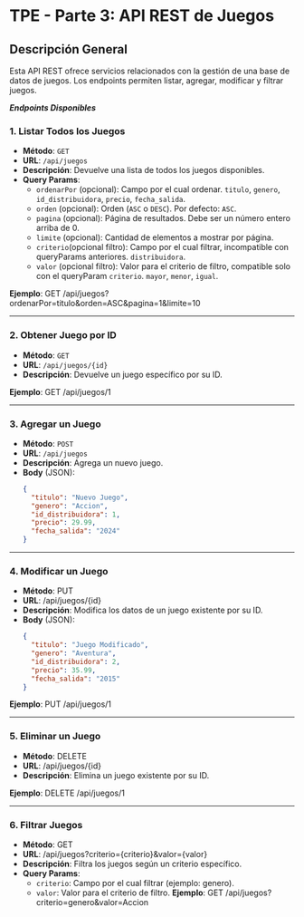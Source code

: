 # TPE - Parte 3: API REST de Juegos

## Descripción General

Esta API REST ofrece servicios relacionados con la gestión de una base de datos de juegos. Los endpoints permiten listar, agregar, modificar y filtrar juegos.

***Endpoints Disponibles***

### **1. Listar Todos los Juegos**
- **Método**: `GET`
- **URL**: `/api/juegos`
- **Descripción**: Devuelve una lista de todos los juegos disponibles.
- **Query Params**:
  - `ordenarPor` (opcional): Campo por el cual ordenar. `titulo`, `genero`, `id_distribuidora`, `precio`, `fecha_salida`.
  - `orden` (opcional): Orden (`ASC` o `DESC`). Por defecto: `ASC`.
  - `pagina` (opcional): Página de resultados. Debe ser un número entero arriba de 0.
  - `limite` (opcional): Cantidad de elementos a mostrar por página.
  - `criterio`(opcional filtro): Campo por el cual filtrar, incompatible con queryParams anteriores. `distribuidora`.
  - `valor` (opcional filtro): Valor para el criterio de filtro, compatible solo con el queryParam `criterio`. `mayor`, `menor`, `igual`.

**Ejemplo**:
GET /api/juegos?ordenarPor=titulo&orden=ASC&pagina=1&limite=10

---

### **2. Obtener Juego por ID**
- **Método**: `GET`
- **URL**: `/api/juegos/{id}`
- **Descripción**: Devuelve un juego específico por su ID.

**Ejemplo**:
GET /api/juegos/1

---

### **3. Agregar un Juego**
- **Método**: `POST`
- **URL**: `/api/juegos`
- **Descripción**: Agrega un nuevo juego.
- **Body** (JSON):
  ```json
  {
    "titulo": "Nuevo Juego",
    "genero": "Accion",
    "id_distribuidora": 1,
    "precio": 29.99,
    "fecha_salida": "2024"
  }

---

### **4. Modificar un Juego**
- **Método**: PUT
- **URL**: /api/juegos/{id}
- **Descripción**: Modifica los datos de un juego existente por su ID.
- **Body** (JSON):
  ```json
  {
    "titulo": "Juego Modificado",
    "genero": "Aventura",
    "id_distribuidora": 2,
    "precio": 35.99,
    "fecha_salida": "2015"
  }

**Ejemplo**:
PUT /api/juegos/1

---

### **5. Eliminar un Juego**
- **Método**: DELETE
- **URL**: /api/juegos/{id}
- **Descripción**: Elimina un juego existente por su ID.

**Ejemplo**:
DELETE /api/juegos/1

---

### **6. Filtrar Juegos**
- **Método**: GET
- **URL**: /api/juegos?criterio={criterio}&valor={valor}
- **Descripción**: Filtra los juegos según un criterio específico.
- **Query Params**:
  - `criterio`: Campo por el cual filtrar (ejemplo: genero).
  - `valor`: Valor para el criterio de filtro.
**Ejemplo**:
GET /api/juegos?criterio=genero&valor=Accion
